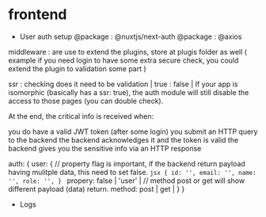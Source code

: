 # frontend

* User auth setup
@package : @nuxtjs/next-auth
@package : @axios

middleware : are use to extend the plugins, store at plugis folder as well
( example if you need login to have some extra secure check, you could extend the plugin to validation some part )

ssr : checking does it need to be validation | true : false |
If your app is isomorphic (basically has a ssr: true), the auth module will still disable the access to those pages (you can double check).

At the end, the critical info is received when:

you do have a valid JWT token (after some login)
you submit an HTTP query to the backend
the backend acknowledges it and the token is valid
the backend gives you the sensitive info via an HTTP response

auth: {
  user: {
    // property flag is important, if the backend return payload having mulitple data, this need to set false.
    ```jsx
    {
      id: '',
      email: '',
      name: '',
      role: '',
    }
    ```
    propery: false | 'user' |
    // method post or get will show different payload (data) return.
    method: post | get |
  }
}


* Logs
